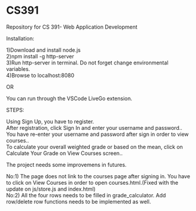 # CS391
Repository for CS 391- Web Application Development


Installation:

1)Download and install node.js </br>
2)npm install -g http-server </br>
3)Run http-server in terminal. Do not forget change environmental variables. </br>
4)Browse to localhost:8080 </br>

OR

You can run through the VSCode LiveGo extension.

STEPS:

Using Sign Up, you have to register.</br>
After registration, click Sign In and enter your username and password..</br>
You have re-enter your username and password after sign in order to view courses..</br>
To calculate your overall weighted grade or based on the mean, click on Calculate Your Grade on View Courses screen..</br>

The project  needs some improvemens  in futures.

No:1) The page does not link to the courses page after signing in. You have to click on View Courses in order to open courses.html.(Fixed with the update on js/store.js and index.html)</br>
No:2) All the four rows needs to be filled in grade_calculator. Add row/delete row functions needs to be implemented as well.
